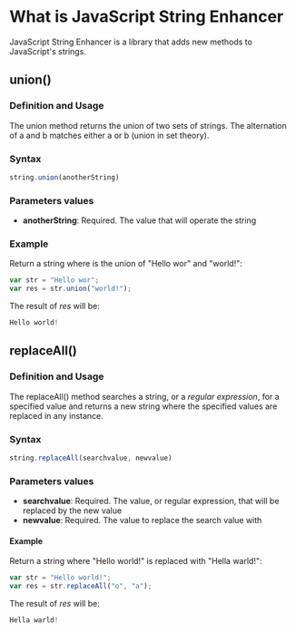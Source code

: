 # What is JavaScript String Enhancer
JavaScript String Enhancer is a library that adds new methods to JavaScript's strings.

## union()
### Definition and Usage
The union method returns the union of two sets of strings. The alternation of a and b matches either a or b (union in set theory).

### Syntax
```js
string.union(anotherString)
```

### Parameters values
* **anotherString**: Required. The value that will operate the string

### Example

Return a string where is the union of "Hello wor" and "world!":

```js
var str = "Hello wor";
var res = str.union("world!");
```
The result of *res* will be:
```js
Hello world!
```

## replaceAll()
### Definition and Usage
The replaceAll() method searches a string, or a *regular expression*, for a specified value and returns a new string where the specified values are replaced in any instance.

### Syntax
```js
string.replaceAll(searchvalue, newvalue)
```

### Parameters values
* **searchvalue**: Required. The value, or regular expression, that will be replaced by the new value
* **newvalue**: Required. The value to replace the search value with

#### Example

Return a string where "Hello world!" is replaced with "Hella warld!":
```js
var str = "Hello world!";
var res = str.replaceAll("o", "a");
```
The result of *res* will be:
```js
Hella warld!
```
